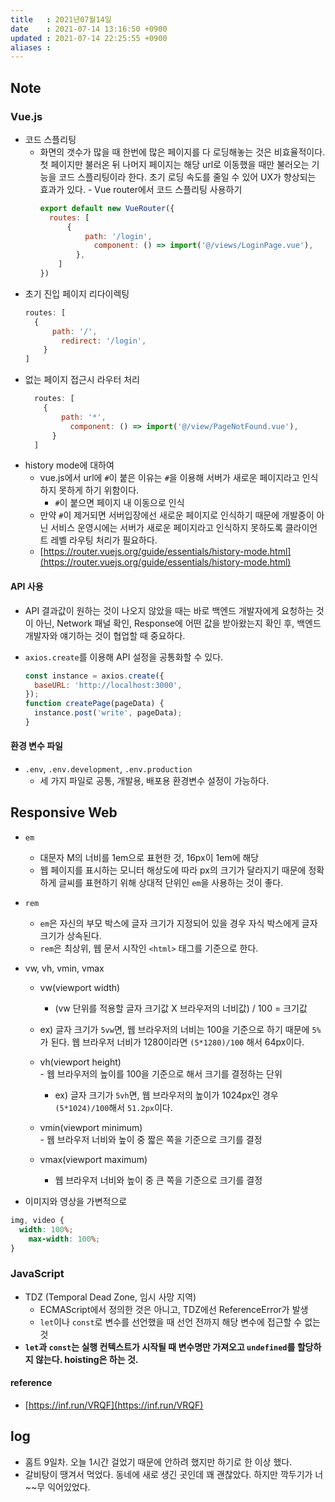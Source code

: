 ```yaml
---
title   : 2021년07월14일 
date    : 2021-07-14 13:16:50 +0900
updated : 2021-07-14 22:25:55 +0900
aliases : 
---
```

## Note
### Vue.js  
- 코드 스플리팅  
	- 화면의 갯수가 많을 때 한번에 많은 페이지를 다 로딩해놓는 것은 비효율적이다. 첫 페이지만 불러온 뒤 나머지 페이지는 해당 url로 이동했을 때만 불러오는 기능을 코드 스플리팅이라 한다. 초기 로딩 속도를 줄일 수 있어 UX가 향상되는 효과가 있다.  - Vue router에서 코드 스플리팅 사용하기  
		```javascript
		export default new VueRouter({
		  routes: [
			  {
				  path: '/login',
					component: () => import('@/views/LoginPage.vue'),
				},
			]
		})
		```
- 초기 진입 페이지 리다이렉팅  
	```javascript
	routes: [
	  {
		  path: '/',
			redirect: '/login',
		}
	]
	```
- 없는 페이지 접근시 라우터 처리  
  ```javascript
	routes: [
	  {
		  path: '*',
			component: () => import('@/view/PageNotFound.vue'),
		}
	]
	```
- history mode에 대하여  
	- vue.js에서 url에 `#`이 붙은 이유는 `#`을 이용해 서버가 새로운 페이지라고 인식하지 못하게 하기 위함이다.  
		- `#`이 붙으면 페이지 내 이동으로 인식  
  - 만약 `#`이 제거되면 서버입장에선 새로운 페이지로 인식하기 때문에 개발중이 아닌 서비스 운영시에는 서버가 새로운 페이지라고 인식하지 못하도록 클라이언트 레벨 라우팅 처리가 필요하다.  
  - [https://router.vuejs.org/guide/essentials/history-mode.html](https://router.vuejs.org/guide/essentials/history-mode.html)  

#### API 사용  
- API 결과값이 원하는 것이 나오지 않았을 때는 바로 백엔드 개발자에게 요청하는 것이 아닌, Network 패널 확인, Response에 어떤 값을 받아왔는지 확인 후, 백엔드 개발자와 얘기하는 것이 협업할 때 중요하다.  
	
- `axios.create`를 이용해 API 설정을 공통화할 수 있다.  
	```javascript
	const instance = axios.create({
	  baseURL: 'http://localhost:3000',
	});
	function createPage(pageData) {
	  instance.post('write', pageData);
	}
	```
#### 환경 변수 파일
- `.env`, `.env.development`, `.env.production`
  - 세 가지 파일로 공통, 개발용, 배포용 환경변수 설정이 가능하다.  
		
## Responsive Web  
- `em`  
	- 대문자 M의 너비를 1em으로 표현한 것, 16px이 1em에 해당  
  - 웹 페이지를 표시하는 모니터 해상도에 따라 px의 크기가 달라지기 때문에 정확하게 글씨를 표현하기 위해 상대적 단위인 `em`을 사용하는 것이 좋다.  
- `rem`  
	- `em`은 자신의 부모 박스에 글자 크기가 지정되어 있을 경우 자식 박스에게 글자 크기가 상속된다.  
	- `rem`은 최상위, 웹 문서 시작인 `<html>` 태그를 기준으로 한다.  

- vw, vh, vmin, vmax 
	- vw(viewport width)  
		- (vw 단위를 적용할 글자 크기값 X 브라우저의 너비값) / 100 = 크기값  
    - ex) 글자 크기가 `5vw`면, 웹 브라우저의 너비는 100을 기준으로 하기 때문에 `5%`가 된다. 웹 브라우저 너비가 1280이라면 `(5*1280)/100` 해서 64px이다.  
  - vh(viewport height)  
		- 웹 브라우저의 높이를 100을 기준으로 해서 크기를 결정하는 단위  
    - ex) 글자 크기가 `5vh`면, 웹 브라우저의 높이가 1024px인 경우 `(5*1024)/100`해서 `51.2px`이다.  
			
  - vmin(viewport minimum)  
		- 웹 브라우저 너비와 높이 중 짧은 쪽을 기준으로 크기를 결정  
  - vmax(viewport maximum)  
    - 웹 브라우저 너비와 높이 중 큰 쪽을 기준으로 크기를 결정  
			
- 이미지와 영상을 가변적으로  
```css
img, video {
  width: 100%;
	max-width: 100%;
}
```

### JavaScript  
- TDZ (Temporal Dead Zone, 임시 사망 지역)  
	- ECMAScript에서 정의한 것은 아니고, TDZ에선 ReferenceError가 발생  
  - `let`이나 `const`로 변수를 선언했을 때 선언 전까지 해당 변수에 접근할 수 없는 것
- **`let`과 `const`는 실행 컨텍스트가 시작될 때 변수명만 가져오고 `undefined`를 할당하지 않는다. hoisting은 하는 것.**

#### reference 
- [https://inf.run/VRQF](https://inf.run/VRQF)  
	

## log
- 홈트 9일차. 오늘 1시간 걸었기 때문에 안하려 했지만 하기로 한 이상 했다.  
- 갈비탕이 땡겨서 먹었다. 동네에 새로 생긴 곳인데 꽤 괜찮았다. 하지만 깍두기가 너~~무 익어있었다.

